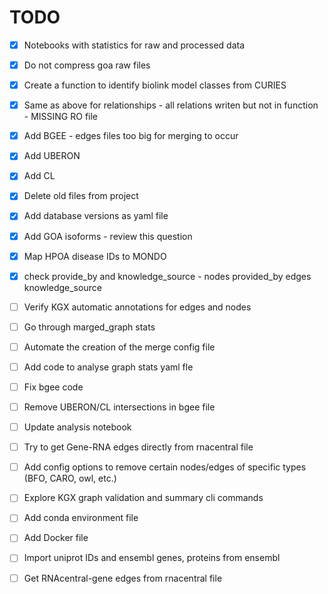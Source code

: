 # TODO

- [x] Notebooks with statistics for raw and processed data
- [x] Do not compress goa raw files
- [x] Create a function to identify biolink model classes from CURIES
- [x] Same as above for relationships - all relations writen but not in function - MISSING RO file
- [x] Add BGEE - edges files too big for merging to occur
- [x] Add UBERON
- [x] Add CL
- [x] Delete old files from project
- [x] Add database versions as yaml file
- [x] Add GOA isoforms - review this question
- [x] Map HPOA disease IDs to MONDO
- [x] check provide_by and knowledge_source - nodes provided_by edges knowledge_source
- [ ] Verify KGX automatic annotations for edges and nodes
- [ ] Go through marged_graph stats
- [ ] Automate the creation of the merge config file 
- [ ] Add code to analyse graph stats yaml fle
- [ ] Fix bgee code 
- [ ] Remove UBERON/CL intersections in bgee file
- [ ] Update analysis notebook
- [ ] Try to get Gene-RNA edges directly from rnacentral file
- [ ] Add config options to remove certain nodes/edges of specific types (BFO, CARO, owl, etc.)
- [ ] Explore KGX graph validation and summary cli commands
- [ ] Add conda environment file
- [ ] Add Docker file
- [ ] Import uniprot IDs and ensembl genes, proteins from ensembl
- [ ] Get RNAcentral-gene edges from rnacentral file


